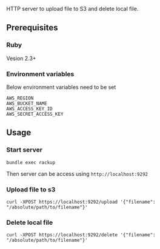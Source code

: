 HTTP server to upload file to S3 and delete local file.

## Prerequisites
### Ruby
Vesion 2.3+

### Environment variables
Below environment variables need to be set
```
AWS_REGION
AWS_BUCKET_NAME
AWS_ACCESS_KEY_ID
AWS_SECRET_ACCESS_KEY
```

## Usage
### Start server
```
bundle exec rackup
```
Then server can be access using `http://localhost:9292`

### Upload file to s3
```
curl -XPOST https://localhost:9292/upload '{"filename": "/absolute/path/to/filename"}'
```

### Delete local file
```
curl -XPOST https://localhost:9292/delete '{"filename": "/absolute/path/to/filename"}'
```
